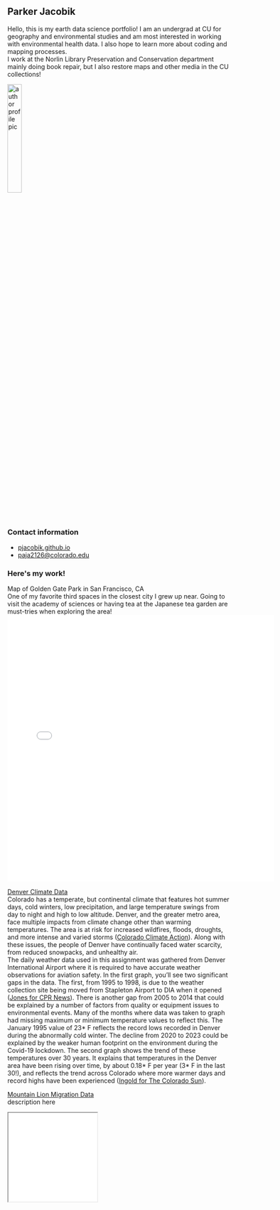 ## Parker Jacobik
Hello, this is my earth data science portfolio! I am an undergrad at CU for geography and environmental studies and am most interested in working with environmental health data. I also hope to learn more about coding and mapping processes.\
I work at the Norlin Library Preservation and Conservation department mainly doing book repair, but I also restore maps and other media in the CU collections!

<img 
  src="/img/profilepic.png" 
  alt="author profile pic" 
  width="25%" >

### Contact information
 -  [pjacobik.github.io](https://pjacobik.github.io/)
 -  [paja2126@colorado.edu](paja2126@colorado.edu)

### Here's my work!
Map of Golden Gate Park in San Francisco, CA \
One of my favorite third spaces in the closest city I grew up near. Going to visit the academy of sciences or having tea at the Japanese tea garden are must-tries when exploring the area! 
<embed type="text/html" src="img/sanfran.html" width="600" height="600">

[Denver Climate Data](https://pjacobik.github.io/img/denverdata.html)\
Colorado has a temperate, but continental climate that features  hot summer days, cold winters, low precipitation, and large temperature swings from day to night and high to low altitude. Denver, and the greater metro area, face multiple impacts from climate change other than warming temperatures. The area is at risk for increased wildfires, floods, droughts, and more intense and varied storms ([Colorado Climate Action](https://climate.colorado.gov/health-and-environmental-impacts)). Along with these issues, the people of Denver have continually faced water scarcity, from reduced snowpacks, and unhealthy air.\
The daily weather data used in this assignment was gathered from Denver International Airport where it is required to have accurate weather observations for aviation safety. In the first graph, you’ll see two significant gaps in the data. The first, from 1995 to 1998, is due to the weather collection site being moved from Stapleton Airport to DIA when it opened ([Jones for CPR News](https://www.cpr.org/2023/01/23/denvers-official-weather-reports-come-from-dia-heres-why-and-how-you-can-help-complete-it/)). There is another gap from 2005 to 2014 that could be explained by a number of factors from quality or equipment issues to environmental events. Many of the months where data was taken to graph had missing maximum or minimum temperature values to reflect this. The January 1995 value of 23* F reflects the record lows recorded in Denver during the abnormally cold winter. The decline from 2020 to 2023 could be explained by the weaker human footprint on the environment during the Covid-19 lockdown. The second graph shows the trend of these temperatures over 30 years. It explains that temperatures in the Denver area have been rising over time, by about 0.18* F per year (3* F in the last 30!), and reflects the trend across Colorado where more warmer days and record highs have been experienced ([Ingold for The Colorado Sun](https://coloradosun.com/2023/09/07/denver-record-high-temperatures-chart/)).

[Mountain Lion Migration Data](https://pjacobik.github.io/img/bigcat_portfolio_code.html)\
description here

<iframe 
  src="/img/migration_plot.html" 
  width="200px" 
  height="200px" 
  title="Interactive migration plot">
